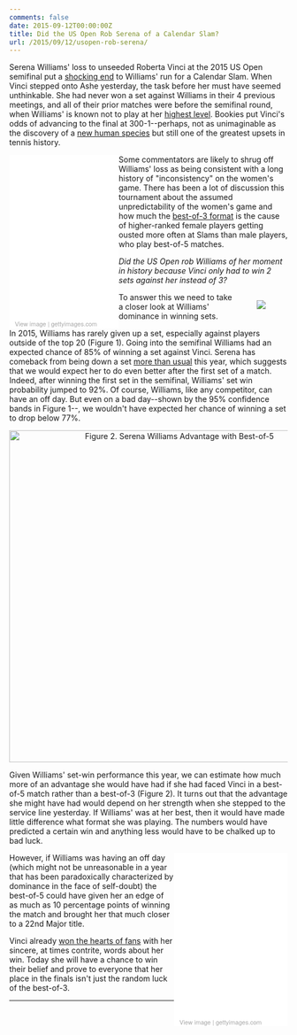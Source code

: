 ```yaml
---
comments: false
date: 2015-09-12T00:00:00Z
title: Did the US Open Rob Serena of a Calendar Slam?
url: /2015/09/12/usopen-rob-serena/
---
```



Serena Williams' loss to unseeded Roberta Vinci at the 2015 US Open semifinal put a [shocking end](http://www.cbssports.com/general/eye-on-sports/25298297/funny-twitter-reaction-to-serena-williams-historic-upset-loss-vs-roberta-vinci) to Williams' run for a Calendar Slam. When Vinci stepped onto Ashe yesterday, the task before her must have seemed unthinkable. She had never won a set against Williams in their 4 previous meetings, and all of their prior matches were before the semifinal round, when Williams' is known not to play at her [highest level](http://fivethirtyeight.com/datalab/serena-williams-is-some-kind-of-clutch/). Bookies put Vinci's odds of advancing to the final at 300-1--perhaps, not as unimaginable as the discovery of a [new human species](http://www.nytimes.com/2015/09/11/science/south-africa-fossils-new-species-human-ancestor-homo-naledi.html) but still one of the greatest upsets in tennis history. 

<div class="getty embed image" style="background-color:#fff;display:inline-block;font-family:'Helvetica Neue',Helvetica,Arial,sans-serif;color:#a7a7a7;font-size:11px;width:100%;max-width:198px;float:left;"><div style="overflow:hidden;position:relative;height:0;padding:150.000000% 0 0 0;width:100%;"><iframe src="//embed.gettyimages.com/embed/487806300?et=uGKDl1PwR2lLj-6CsZvwXw&viewMoreLink=off&sig=tdRnsNZIElh9y3RnFZ09a1JtHVtUwiw0ef5F1qRuUm0=" width="198" height="297" scrolling="no" frameborder="0" style="display:inline-block;position:absolute;top:0;left:0;width:100%;height:100%;padding: 5%;"></iframe></div><p style="margin:0;"></p><div style="padding:0;margin:0 0 0 10px;text-align:left;"><a href="http://www.gettyimages.com/detail/487806300" target="_blank" style="color:#a7a7a7;text-decoration:none;font-weight:normal !important;border:none;display:inline-block;">View image</a> | <a href="http://www.gettyimages.com" target="_blank" style="color:#a7a7a7;text-decoration:none;font-weight:normal !important;border:none;display:inline-block;">gettyimages.com</a></div></div>


Some commentators are likely to shrug off Williams' loss as being consistent with a long history of "inconsistency" on the women's game. There has been a lot of discussion this tournament about the assumed unpredictability of the women's game and how much the [best-of-3 format](http://fivethirtyeight.com/datalab/serena-williams-grand-slam-us-open-best-of-five-sets/) is the cause of higher-ranked female players getting ousted more often at Slams than male players, who play best-of-5 matches. 

_Did the US Open rob Williams of her moment in history because Vinci only had to win 2 sets against her instead of 3?_

<figure style="float:right;">
  <img src="/assets/serena_set_win.png"/>
</figure>

To answer this we need to take a closer look at Williams' dominance in winning sets.

In 2015, Williams has rarely given up a set, especially against players outside of the top 20 (Figure 1). Going into the semifinal Williams had an expected chance of 85% of winning a set against Vinci. Serena has comeback from being down a set [more than usual](http://on-the-t.com/2015/08/31/serena-williams-only-obstacle/) this year, which suggests that we would expect her to do even better after the first set of a match. Indeed, after winning the first set in the semifinal, Williams' set win probability jumped to 92%. Of course, Williams, like any competitor, can have an off day. But even on a bad day--shown by the 95% confidence bands in Figure 1--, we wouldn't have expected her chance of winning a set to drop below 77%.

<div>
    <a href="https://plot.ly/~on-the-t/264/" target="_blank" title="Figure 2. Serena Williams Advantage with Best-of-5" style="display: block; text-align: center;"><img src="https://plot.ly/~on-the-t/264.png" alt="Figure 2. Serena Williams Advantage with Best-of-5" style="max-width: 100%;width: 600px;"  width="600" onerror="this.onerror=null;this.src='https://plot.ly/404.png';" /></a>
    <script data-plotly="on-the-t:264"  src="https://plot.ly/embed.js" async></script>
</div>

Given Williams' set-win performance this year, we can estimate how much more of an advantage she would have had if she had faced Vinci in a best-of-5 match rather than a best-of-3 (Figure 2). It turns out that the advantage she might have had would depend on her strength when she stepped to the service line yesterday. If Williams' was at her best, then it would have made little difference what format she was playing. The numbers would have predicted a certain win and anything less would have to be chalked up to bad luck. 

<div class="getty embed image" style="background-color:#fff;display:inline-block;font-family:'Helvetica Neue',Helvetica,Arial,sans-serif;color:#a7a7a7;font-size:11px;width:100%;max-width:206px;float:right;"><div style="overflow:hidden;position:relative;height:0;padding:143.825666% 0 0 0;width:100%"><iframe src="//embed.gettyimages.com/embed/487865538?et=b6trEZfqSytHQOtngxte3Q&viewMoreLink=off&sig=FAcKNPI6d3D9pjl_vH5m-2LmQEiDDJo6OkPi4EPWg44=" width="206" height="297" scrolling="no" frameborder="0" style="display:inline-block;position:absolute;top:0;left:0;width:100%;height:100%;padding:5%;"></iframe></div><p style="margin:0;"></p><div style="padding:0;margin:0 0 0 10px;text-align:left;"><a href="http://www.gettyimages.com/detail/487865538" target="_blank" style="color:#a7a7a7;text-decoration:none;font-weight:normal !important;border:none;display:inline-block;">View image</a> | <a href="http://www.gettyimages.com" target="_blank" style="color:#a7a7a7;text-decoration:none;font-weight:normal !important;border:none;display:inline-block;">gettyimages.com</a></div></div>

However, if Williams was having an off day (which might not be unreasonable in a year that has been paradoxically characterized by dominance in the face of self-doubt) the best-of-5 could have given her an edge of as much as 10 percentage points of winning the match and brought her that much closer to a 22nd Major title.

Vinci already [won the hearts of fans](http://www.sbnation.com/lookit/2015/9/11/9312181/roberta-vinci-interview-serena-williams-us-open-upset) with her sincere, at times contrite, words about her win. Today she will have a chance to win their belief and prove to everyone that her place in the finals isn't just the random luck of the best-of-3. 

---

